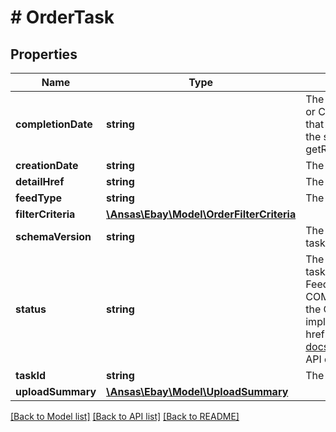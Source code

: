 # # OrderTask

## Properties

Name | Type | Description | Notes
------------ | ------------- | ------------- | -------------
**completionDate** | **string** | The timestamp when the task went into the COMPLETED or COMPLETED_WITH_ERROR state. This state means that eBay has compiled the report for the seller based on the seller&amp;rsquo;s filter criteria, and the seller can run a getResultFile call to download the report. | [optional]
**creationDate** | **string** | The date the task was created. | [optional]
**detailHref** | **string** | The path to the call URI used to retrieve the task. | [optional]
**feedType** | **string** | The feed type associated with the task. | [optional]
**filterCriteria** | [**\Ansas\Ebay\Model\OrderFilterCriteria**](OrderFilterCriteria.md) |  | [optional]
**schemaVersion** | **string** | The schema version number associated with the create task. | [optional]
**status** | **string** | The enumeration value that indicates the state of the task that was submitted in the request. See FeedStatusEnum for information. The values COMPLETED and COMPLETED_WITH_ERROR indicate the Order Report file is ready to download. For implementation help, refer to &lt;a href&#x3D;&#39;https://developer.ebay.com/api-docs/sell/feed/types/api:FeedStatusEnum&#39;&gt;eBay API documentation&lt;/a&gt; | [optional]
**taskId** | **string** | The ID of the task that was submitted in the request. | [optional]
**uploadSummary** | [**\Ansas\Ebay\Model\UploadSummary**](UploadSummary.md) |  | [optional]

[[Back to Model list]](../../README.md#models) [[Back to API list]](../../README.md#endpoints) [[Back to README]](../../README.md)
